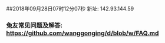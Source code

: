 ##2018年09月28日07时12分07秒 新址: 142.93.144.59
### 兔友常见问题及解答: https://github.com/wanggonging/d/blob/w/FAQ.md

